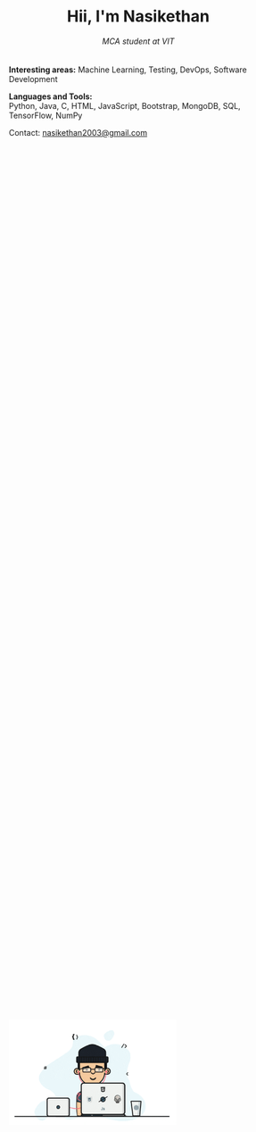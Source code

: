 <h1 align="center">Hii, I'm Nasikethan</h1>
<p align="center"><i>MCA student at VIT</i></p>

<div style="display: flex; align-items: flex-start; margin: 20px;">
  <div style="flex: 1; text-align: left; margin-right: 10px;">
    <p><b>Interesting areas:</b> Machine Learning, Testing, DevOps, Software Development</p>
    <p><b>Languages and Tools:</b><br>Python, Java, C, HTML, JavaScript, Bootstrap, MongoDB, SQL, TensorFlow, NumPy</p>
    <p>Contact: <a href="mailto:nasikethan2003@gmail.com">nasikethan2003@gmail.com</a></p>
  </div>
  <div style="position: fixed; right: 100; top: 50%; transform: translateY(-50%);">
    <img width="300" src="https://github.com/NASIKETHAN/NASIKETHAN/blob/main/giphy.gif" alt="animation" />
  </div>
</div>

